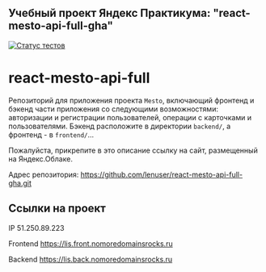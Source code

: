 ## Учебный проект Яндекс Практикума: "react-mesto-api-full-gha"

[![Статус тестов](../../actions/workflows/tests.yml/badge.svg)](../../actions/workflows/tests.yml)

# react-mesto-api-full
Репозиторий для приложения проекта `Mesto`, включающий фронтенд и бэкенд части приложения со следующими возможностями: авторизации и регистрации пользователей, операции с карточками и пользователями. Бэкенд расположите в директории `backend/`, а фронтенд - в `frontend/`...
  
Пожалуйста, прикрепите в это описание ссылку на сайт, размещенный на Яндекс.Облаке.

Адрес репозитория: https://github.com/lenuser/react-mesto-api-full-gha.git

## Ссылки на проект

IP 51.250.89.223

Frontend https://lis.front.nomoredomainsrocks.ru

Backend https://lis.back.nomoredomainsrocks.ru
